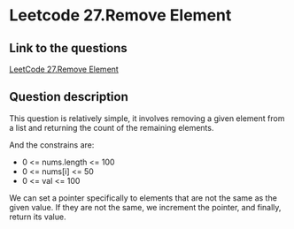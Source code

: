 # Leetcode 27.Remove Element

## Link to the questions

[LeetCode 27.Remove Element](https://leetcode.com/problems/remove-element/description/)

## Question description

This question is relatively simple, it involves removing a given element from a list and returning the count of the remaining elements. 

And the constrains are:
 - 0 <= nums.length <= 100
 - 0 <= nums[i] <= 50
 - 0 <= val <= 100

We can set a pointer specifically to elements that are not the same as the given value. If they are not the same, we increment the pointer, and finally, return its value.